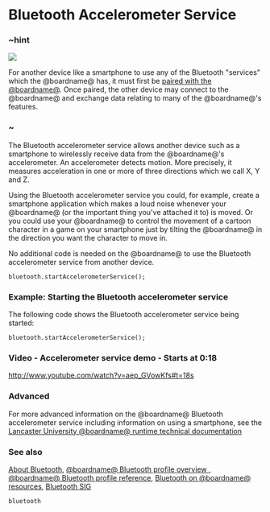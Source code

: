 # Bluetooth Accelerometer Service 

### ~hint
![](/static/bluetooth/Bluetooth_SIG.png)

For another device like a smartphone to use any of the Bluetooth "services" which the @boardname@ has, it must first be [paired with the @boardname@](/reference/bluetooth/bluetooth-pairing). Once paired, the other device may connect to the @boardname@ and exchange data relating to many of the @boardname@'s features.

### ~

The Bluetooth accelerometer service allows another device such as a smartphone to wirelessly receive data from the @boardname@'s accelerometer. An accelerometer detects motion. More precisely, it measures acceleration in one or more of three directions which we call X, Y and Z. 

Using the Bluetooth accelerometer service you could, for example, create a smartphone application which makes a loud noise whenever your @boardname@ (or the important thing you've attached it to) is moved. Or you could use your @boardname@ to control the movement of a cartoon character in a game on your smartphone just by tilting the @boardname@ in the direction you want the character to move in.     

No additional code is needed on the @boardname@ to use the Bluetooth accelerometer service from another device.

```sig
bluetooth.startAccelerometerService();
```

### Example: Starting the Bluetooth accelerometer service

The following code shows the Bluetooth accelerometer service being started:

```blocks
bluetooth.startAccelerometerService();
```

### Video - Accelerometer service demo - Starts at 0:18

http://www.youtube.com/watch?v=aep_GVowKfs#t=18s

### Advanced
 
For more advanced information on the @boardname@ Bluetooth accelerometer service including information on using a smartphone, see the [Lancaster University @boardname@ runtime technical documentation](http://lancaster-university.github.io/microbit-docs/ble/accelerometer-service/)

### See also

[About Bluetooth](/reference/bluetooth/about-bluetooth), [@boardname@ Bluetooth profile overview ](http://lancaster-university.github.io/microbit-docs/ble/profile/), [@boardname@ Bluetooth profile reference](http://lancaster-university.github.io/microbit-docs/resources/bluetooth/microbit-profile-V1.9-Level-2.pdf),  [Bluetooth on @boardname@ resources](http://bluetooth-mdw.blogspot.co.uk/p/bbc-microbit.html), [Bluetooth SIG](https://www.bluetooth.com)

```package
bluetooth
```
